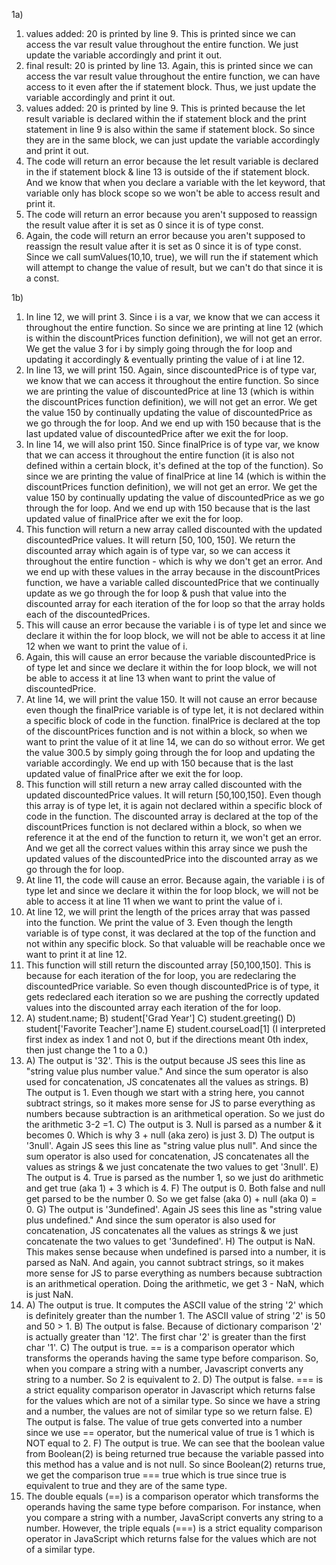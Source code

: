 1a)  
  1) values added: 20 is printed by line 9. This is printed since we can access the var result value throughout the entire function. We just update the variable accordingly and print it out.
  2) final result: 20 is printed by line 13. Again, this is printed since we can access the var result value throughout the entire function, we can have access to it even after the if statement block. Thus, we just update the variable accordingly and print it out.
  3) values added: 20 is printed by line 9. This is printed because the let result variable is declared within the if statement block and the print statement in line 9 is also within the same if statement block. So since they are in the same block, we can just update the variable accordingly and print it out. 
  4) The code will return an error because the let result variable is declared in the if statement block & line 13 is outside of the if statement block. And we know that when you declare a variable with the let keyword, that variable only has block scope so we won't be able to access result and print it.  
  5) The code will return an error because you aren't supposed to reassign the result value after it is set as 0 since it is of type const.   
  6) Again, the code will return an error because you aren't supposed to reassign the result value after it is set as 0 since it is of type const. Since we call sumValues(10,10, true), we will run the if statement which will attempt to change the value of result, but we can't do that since it is a const.  

1b) 
  1) In line 12, we will print 3. Since i is a var, we know that we can access it throughout the entire function. So since we are printing at line 12 (which is within the discountPrices function definition), we will not get an error. We get the value 3 for i by simply going through the for loop and updating it accordingly & eventually printing the value of i at line 12. 
  2) In line 13, we will print 150. Again, since discountedPrice is of type var, we know that we can access it throughout the entire function. So since we are printing the value of discountedPrice at line 13 (which is within the discountPrices function definition), we will not get an error. We get the value 150 by continually updating the value of discountedPrice as we go through the for loop. And we end up with 150 because that is the last updated value of discountedPrice after we exit the for loop.
  3) In line 14, we will also print 150. Since finalPrice is of type var, we know that we can access it throughout the entire function (it is also not defined within a certain block, it's defined at the top of the function). So since we are printing the value of finalPrice at line 14 (which is within the discountPrices function definition), we will not get an error. We get the value 150 by continually updating the value of discountedPrice as we go through the for loop. And we end up with 150 because that is the last updated value of finalPrice after we exit the for loop.
  4) This function will return a new array called discounted with the updated discountedPrice values. It will return [50, 100, 150]. We return the discounted array which again is of type var, so we can access it throughout the entire function - which is why we don't get an error. And we end up with these values in the array because in the discountPrices function, we have a variable called discountedPrice that we continually update as we go through the for loop & push that value into the discounted array for each iteration of the for loop so that the array holds each of the discountedPrices.
  5) This will cause an error because the variable i is of type let and since we declare it within the for loop block, we will not be able to access it at line 12 when we want to print the value of i. 
  6)  Again, this will cause an error because the variable discountedPrice is of type let and since we declare it within the for loop block, we will not be able to access it at line 13 when want to print the value of discountedPrice.
  7)  At line 14, we will print the value 150. It will not cause an error because even though the finalPrice variable is of type let, it is not declared within a specific block of code in the function. finalPrice is declared at the top of the discountPrices function and is not within a block, so when we want to print the value of it at line 14, we can do so without error. We get the value 300.5 by simply going through the for loop and updating the variable accordingly. We end up with 150 because that is the last updated value of finalPrice after we exit the for loop.
  8) This function will still return a new array called discounted with the updated discountedPrice values. It will return [50,100,150]. Even though this array is of type let, it is again not declared within a specific block of code in the function. The discounted array is declared at the top of the discountPrices function is not declared within a block, so when we reference it at the end of the function to return it, we won't get an error. And we get all the correct values within this array since we push the updated values of the discountedPrice into the discounted array as we go through the for loop.
  9) At line 11, the code will cause an error. Because again, the variable i is of type let and since we declare it within the for loop block, we will not be able to access it at line 11 when we want to print the value of i. 
  10) At line 12, we will print the length of the prices array that was passed into the function. We print the value of 3. Even though the length variable is of type const, it was declared at the top of the function and not within any specific block. So that valuable will be reachable once we want to print it at line 12. 
  11) This function will still return the discounted array [50,100,150]. This is because for each iteration of the for loop, you are redeclaring the discountedPrice variable. So even though discountedPrice is of type, it gets redeclared each iteration so we are pushing the correctly updated values into the discounted array each iteration of the for loop.
  12) A) student.name;
      B) student['Grad Year']
      C) student.greeting()
      D) student['Favorite Teacher'].name
      E) student.courseLoad[1] (I interpreted first index as index 1 and not 0, but if the directions meant 0th index, then just change the 1 to a 0.)
  13) A) The output is '32'. This is the output because JS sees this line as "string value plus number value." And since the sum operator is also used for concatenation, JS concatenates all the values as strings.
      B) The output is 1. Even though we start with a string here, you cannot subtract strings, so it makes more sense for JS to parse everything as numbers because subtraction is an arithmetical operation. So we just do the arithmetic 3-2 =1.
      C) The output is 3. Null is parsed as a number & it becomes 0. Which is why 3 + null (aka zero) is just 3.
      D) The output is '3null'. Again JS sees this line as "string value plus null". And since the sum operator is also used for concatenation, JS concatenates all the values as strings & we just concatenate the two values to get '3null'.
      E) The output is 4. True is parsed as the number 1, so we just do arithmetic and get true (aka 1) + 3 which is 4. 
      F) The output is 0. Both false and null get parsed to be the number 0. So we get false (aka 0) + null (aka 0) = 0.
      G) The output is '3undefined'. Again JS sees this line as "string value plus undefined." And since the sum operator is also used for concatenation, JS concatenates all the values as strings & we just concatenate the two values to get '3undefined'.
      H) The output is NaN. This makes sense because when undefined is parsed into a number, it is parsed as NaN. And again, you cannot subtract strings, so it makes more sense for JS to parse everything as numbers because subtraction is an arithmetical operation. Doing the arithmetic, we get 3 - NaN, which is just NaN.
  14) A) The output is true. It computes the ASCII value of the string '2' which is definitely greater than the number 1. The ASCII value of string '2' is 50 and 50 > 1.
      B) The output is false. Because of dictionary comparison '2' is actually greater than '12'. The first char '2' is greater than the first char '1'.
      C) The output is true. == is a comparison operator which transforms the operands having the same type before comparison. So, when you compare a string with a number, Javascript converts any string to a number. So 2 is equivalent to 2.
      D) The output is false. === is a strict equality comparison operator in Javascript which returns false for the values which are not of a similar type. So since we have a string and a number, the values are not of similar type so we return false. 
      E) The output is false. The value of true gets converted into a number since we use == operator, but the numerical value of true is 1 which is NOT equal to 2. 
      F) The output is true. We can see that the boolean value from Boolean(2) is being returned true because the variable passed into this method has a value and is not null. So since Boolean(2) returns true, we get the comparison true === true which is true since true is equivalent to true and they are of the same type.
  15) The double equals (==) is a comparison operator which transforms the operands having the same type before comparison. For instance, when you compare a string with a number, JavaScript converts any string to a number. However, the triple equals (===) is a strict equality comparison operator in JavaScript which returns false for the values which are not of a similar type.   

  
